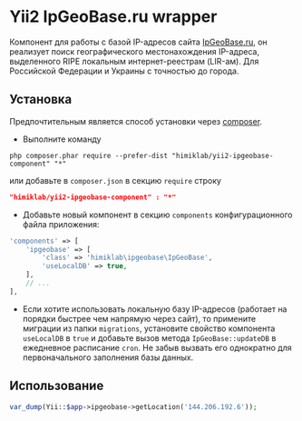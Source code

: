 Yii2 IpGeoBase.ru wrapper
========================
Компонент для работы с базой IP-адресов сайта [IpGeoBase.ru](http://ipgeobase.ru/), он
реализует поиск географического местонахождения IP-адреса, выделенного RIPE локальным интернет-реестрам (LIR-ам).
Для Российской Федерации и Украины с точностью до города.

Установка
----------
Предпочтительным является способ установки через [composer](http://getcomposer.org/download/).

* Выполните команду

```
php composer.phar require --prefer-dist "himiklab/yii2-ipgeobase-component" "*"
```

или добавьте в `composer.json` в секцию `require` строку

```json
"himiklab/yii2-ipgeobase-component" : "*"
```

* Добавьте новый компонент в секцию `components` конфигурационного файла приложения:

```php
'components' => [
    'ipgeobase' => [
        'class' => 'himiklab\ipgeobase\IpGeoBase',
        'useLocalDB' => true,
    ],
    // ...
],
```

* Если хотите использовать локальную базу IP-адресов (работает на порядки быстрее чем напрямую через сайт),
то примените миграции из папки `migrations`, установите свойство компонента `useLocalDB` в `true`
и добавьте вызов метода `IpGeoBase::updateDB` в ежедневное расписание `cron`. Не забыв вызвать его однократно
для первоначального заполнения базы данных.

Использование
-------------
```php
var_dump(Yii::$app->ipgeobase->getLocation('144.206.192.6'));
```
